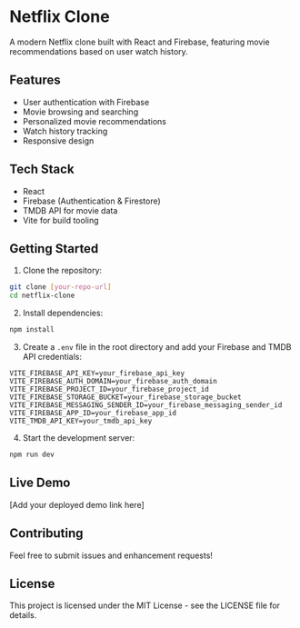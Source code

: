 # Netflix Clone

A modern Netflix clone built with React and Firebase, featuring movie recommendations based on user watch history.

## Features

- User authentication with Firebase
- Movie browsing and searching
- Personalized movie recommendations
- Watch history tracking
- Responsive design

## Tech Stack

- React
- Firebase (Authentication & Firestore)
- TMDB API for movie data
- Vite for build tooling

## Getting Started

1. Clone the repository:
```bash
git clone [your-repo-url]
cd netflix-clone
```

2. Install dependencies:
```bash
npm install
```

3. Create a `.env` file in the root directory and add your Firebase and TMDB API credentials:
```
VITE_FIREBASE_API_KEY=your_firebase_api_key
VITE_FIREBASE_AUTH_DOMAIN=your_firebase_auth_domain
VITE_FIREBASE_PROJECT_ID=your_firebase_project_id
VITE_FIREBASE_STORAGE_BUCKET=your_firebase_storage_bucket
VITE_FIREBASE_MESSAGING_SENDER_ID=your_firebase_messaging_sender_id
VITE_FIREBASE_APP_ID=your_firebase_app_id
VITE_TMDB_API_KEY=your_tmdb_api_key
```

4. Start the development server:
```bash
npm run dev
```

## Live Demo

[Add your deployed demo link here]

## Contributing

Feel free to submit issues and enhancement requests!

## License

This project is licensed under the MIT License - see the LICENSE file for details.